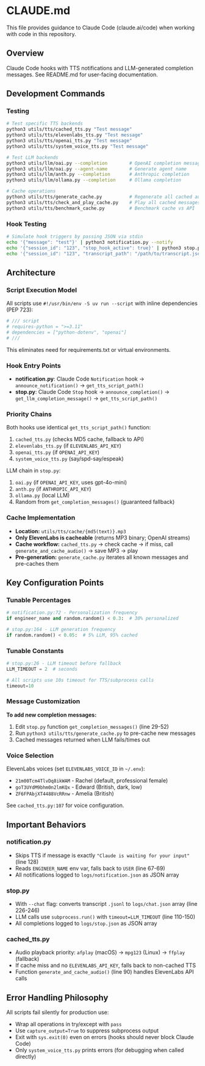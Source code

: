 # CLAUDE.md

This file provides guidance to Claude Code (claude.ai/code) when working with code in this repository.

## Overview

Claude Code hooks with TTS notifications and LLM-generated completion messages. See README.md for user-facing documentation.

## Development Commands

### Testing
```bash
# Test specific TTS backends
python3 utils/tts/cached_tts.py "Test message"
python3 utils/tts/elevenlabs_tts.py "Test message"
python3 utils/tts/openai_tts.py "Test message"
python3 utils/tts/system_voice_tts.py "Test message"

# Test LLM backends
python3 utils/llm/oai.py --completion        # OpenAI completion message
python3 utils/llm/oai.py --agent-name        # Generate agent name
python3 utils/llm/anth.py --completion       # Anthropic completion
python3 utils/llm/ollama.py --completion     # Ollama completion

# Cache operations
python3 utils/tts/generate_cache.py          # Regenerate all cached audio
python3 utils/tts/check_and_play_cache.py    # Play all cached messages
python3 utils/tts/benchmark_cache.py         # Benchmark cache vs API
```

### Hook Testing
```bash
# Simulate hook triggers by passing JSON via stdin
echo '{"message": "test"}' | python3 notification.py --notify
echo '{"session_id": "123", "stop_hook_active": true}' | python3 stop.py --notify
echo '{"session_id": "123", "transcript_path": "/path/to/transcript.jsonl"}' | python3 stop.py --chat
```

## Architecture

### Script Execution Model
All scripts use `#!/usr/bin/env -S uv run --script` with inline dependencies (PEP 723):
```python
# /// script
# requires-python = ">=3.11"
# dependencies = ["python-dotenv", "openai"]
# ///
```
This eliminates need for requirements.txt or virtual environments.

### Hook Entry Points
- **notification.py**: Claude Code `Notification` hook → `announce_notification()` → `get_tts_script_path()`
- **stop.py**: Claude Code `Stop` hook → `announce_completion()` → `get_llm_completion_message()` → `get_tts_script_path()`

### Priority Chains
Both hooks use identical `get_tts_script_path()` function:
1. `cached_tts.py` (checks MD5 cache, fallback to API)
2. `elevenlabs_tts.py` (if `ELEVENLABS_API_KEY`)
3. `openai_tts.py` (if `OPENAI_API_KEY`)
4. `system_voice_tts.py` (say/spd-say/espeak)

LLM chain in `stop.py`:
1. `oai.py` (if `OPENAI_API_KEY`, uses gpt-4o-mini)
2. `anth.py` (if `ANTHROPIC_API_KEY`)
3. `ollama.py` (local LLM)
4. Random from `get_completion_messages()` (guaranteed fallback)

### Cache Implementation
- **Location:** `utils/tts/cache/{md5(text)}.mp3`
- **Only ElevenLabs is cacheable** (returns MP3 binary; OpenAI streams)
- **Cache workflow:** `cached_tts.py` → check cache → if miss, call `generate_and_cache_audio()` → save MP3 → play
- **Pre-generation:** `generate_cache.py` iterates all known messages and pre-caches them

## Key Configuration Points

### Tunable Percentages
```python
# notification.py:72 - Personalization frequency
if engineer_name and random.random() < 0.3:  # 30% personalized

# stop.py:164 - LLM generation frequency
if random.random() < 0.05:  # 5% LLM, 95% cached
```

### Tunable Constants
```python
# stop.py:26 - LLM timeout before fallback
LLM_TIMEOUT = 2  # seconds

# All scripts use 10s timeout for TTS/subprocess calls
timeout=10
```

### Message Customization
**To add new completion messages:**
1. Edit `stop.py` function `get_completion_messages()` (line 29-52)
2. Run `python3 utils/tts/generate_cache.py` to pre-cache new messages
3. Cached messages returned when LLM fails/times out

### Voice Selection
ElevenLabs voices (set `ELEVENLABS_VOICE_ID` in `~/.env`):
- `21m00Tcm4TlvDq8ikWAM` - Rachel (default, professional female)
- `goT3UYdM9bhm0n2lmKQx` - Edward (British, dark, low)
- `ZF6FPAbjXT4488VcRRnw` - Amelia (British)

See `cached_tts.py:107` for voice configuration.

## Important Behaviors

### notification.py
- Skips TTS if message is exactly `"Claude is waiting for your input"` (line 128)
- Reads `ENGINEER_NAME` env var, falls back to `USER` (line 67-69)
- All notifications logged to `logs/notification.json` as JSON array

### stop.py
- With `--chat` flag: converts transcript `.jsonl` to `logs/chat.json` array (line 226-246)
- LLM calls use `subprocess.run()` with `timeout=LLM_TIMEOUT` (line 110-150)
- All completions logged to `logs/stop.json` as JSON array

### cached_tts.py
- Audio playback priority: `afplay` (macOS) → `mpg123` (Linux) → `ffplay` (fallback)
- If cache miss and no `ELEVENLABS_API_KEY`, falls back to non-cached TTS
- Function `generate_and_cache_audio()` (line 90) handles ElevenLabs API calls

## Error Handling Philosophy

All scripts fail silently for production use:
- Wrap all operations in try/except with `pass`
- Use `capture_output=True` to suppress subprocess output
- Exit with `sys.exit(0)` even on errors (hooks should never block Claude Code)
- Only `system_voice_tts.py` prints errors (for debugging when called directly)
